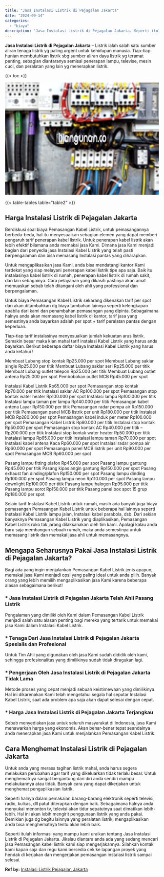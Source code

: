 ```yaml
---
title: "Jasa Instalasi Listrik di Pejagalan Jakarta"
date: "2024-09-14"
categories: 
  - "biaya"
description: "Jasa Instalasi Listrik di Pejagalan Jakarta. Seperti itulah informasi yang mampu kami uraikan tentang Jasa Instalasi Listrik di Pejagalan Jakarta. Jikalau di..."
---
```


**Jasa Instalasi Listrik di Pejagalan Jakarta** – Listrik ialah salah satu sumber aliran tenaga listrik yg paling urgent untuk kehidupan manusia. Tiap-tiap hunian membutuhkan listrik sbg sumber aliran daya listrik yg teramat penting, sebagian diantaranya semisal penerapan lampu, televise, mesin cuci, dan peralatan yang lain yg menerapkan listrik.

{{< toc >}}

![Jasa Instalasi Listrik di Pejagalan Jakarta](/images/instalasi-listrik-murah31.png)

{{< table-tables table="table2" >}}

## Harga Instalasi Listrik di Pejagalan Jakarta

Berdiskusi soal biaya Pemasangan Kabel Listrik, untuk pemasangannya berbeda-beda, hal itu menyesuaikan sebagian elemen yang dapat memberi pengaruh tarif penerapan kabel listrik. Untuk penerapan kabel listrik akan lebih efektif bilamana anda memakai jasa Kami. Dimana jasa Kami menjadi bagian dari penyedia jasa Instalasi Kabel Listrik yang telah pasti berpengalaman dan bisa memasang Instalasi pantas yang diharapkan.

Untuk mengaplikasikan jasa Kami, anda bisa mendatangi kantor Kami terdekat yang siap melayani penerapan kabel listrik tipe apa saja. Baik itu instalasinya kabel listrik di rumah, penerapan kabel listrik di rumah sakit, dan lain sebagainya. Cara pelayanan yang dikasih pastinya akan amat memuaskan sebab telah ditangani oleh ahli yang professional dan berpengalaman.

Untuk biaya Pemasangan Kabel Listrik sekarang dikenakan tarif per spot dan akan ditambahkan dg biaya tambahan lainnya seperti kelengkapan apabila dari kami dan penambahan pemasangan yang dipinta. Sebagaimana halnya anda akan memasang kabel listrik di kantor, tarif jasa yang semestinya anda bayarkan adalah per spot + tarif peralatan pantas dengan keperluan.

Tiap-tiap tarif instalasinya menyesuaikan jumlah kekuatan arus listrik. Semakin besar maka kian mahal tarif instalasi Kabel Listrik yang harus anda bayarkan. Berikut beberapa daftar biaya Instalasi Kabel Listrik yang harus anda ketahui !

Membuat Lubang stop kontak Rp25.000 per spot Membuat Lubang saklar single Rp25.000 per titik Membuat Lubang saklar seri Rp25.000 per titik Membuat Lubang outlet telepon Rp25.000 per titik Membuat Lubang outlet antena Rp25.000 per spot Pembobokan outlet MCB Rp45.000 per spot

Instalasi Kabel Listrik Rp65.000 per spot Pemasangan stop kontak Rp70.000 per titik Instalasi saklar AC Rp100.000 per spot Pemasangan stop kontak water heater Rp100.000 per spot Instalasi lampu Rp100.000 per titik Instalasi lampu taman per lampu Rp140.000 per titik Pemasangan kabel antena Layar Rp150.000 per titik Pemasangan radar pompa air Rp150.000 per titik Pemasangan panel MCB listrik per unit Rp180.000 per titik Instalasi MCB Rp280.000 per spot Pemasangan kabel induk per meter Rp100.000 per spot Pemasangan Kabel Listrik Rp60.000 per titik Instalasi stop kontak Rp50.000 per spot Pemasangan stop kontak AC Rp40.000 per titik – Rp200.000 per titik Instalasi stop kontak water heater Rp50.000 per titik Instalasi lampu Rp65.000 per titik Instalasi lampu taman Rp70.000 per spot Instalasi kabel antena Kaca Rp60.000 per spot Instalasi radar pompa air Rp60.000 per spot Pemasangan panel MCB listrik per unit Rp90.000 per spot Pemasangan MCB Rp60.000 per spot

Pasang lampu fitting plafon Rp45.000 per spot Pasang lampu gantung Rp45.000 per titik Pasang kipas angin gantung Rp150.000 per spot Pasang exhaust fan dinding/plafon Rp150.000 per spot Pasang lampu dinding Rp100.000 per spot Pasang lampu neon Rp110.000 per spot Pasang lampu downlight Rp100.000 per titik Pasang lampu halogen Rp95.000 per titik Pasang lampu sorot Rp150.000 per titik Pasang panel box spot 15 grup Rp180.000 per spot

Selain tarif Instalasi Kabel Listrik untuk rumah, masih ada banyak juga biaya pemasangan Pemasangan Kabel Listrik untuk beberapa hal lainnya seperti Instalasi Kabel Listrik lampu jalan, Instalasi kabel parabola, dsb. Dari sekian banyaknya Pemasangan Kabel Listrik yang diaplikasikan, Pemasangan Kabel Listrik ruko tak jarang dilaksanakan oleh tim kami. Apalagi kalau anda baru saja membangun sebuah rumah, maka anda semestinya untuk memasang listrik dan memakai jasa ahli untuk memasangnya.

## Mengapa Seharusnya Pakai Jasa Instalasi Listrik di Pejagalan Jakarta?

Bagi ada yang ingin menjalankan Pemasangan Kabel Listrik jenis apapun, memakai jasa Kami menjadi opsi yang paling ideal untuk anda pilih. Banyak orang yang lebih memilih mengaplikasikan jasa Kami karena beberapa alasan sebagaimana berikut!

### \* Jasa Instalasi Listrik di Pejagalan Jakarta Telah Ahli Pasang Listrik

Pengalaman yang dimiliki oleh Kami dalam Pemasangan Kabel Listrik menjadi salah satu alasan penting bagi mereka yang tertarik untuk memakai jasa Kami dalam Instalasi Kabel Listrik.

### \* Tenaga Dari Jasa Instalasi Listrik di Pejagalan Jakarta Spesialis dan Profesional

Untuk Tim Ahli yang digunakan oleh jasa Kami sudah dididik oleh kami, sehingga profesionalitas yang dimilikinya sudah tidak diragukan lagi.

### \* Pengerjaan Oleh Jasa Instalasi Listrik di Pejagalan Jakarta Tidak Lama

Metode proses yang cepat menjadi sebuah keistimewaan yang dimilikinya. Hal ini dikarenakan Kami telah mengetahui segala hal seputar Instalasi Kabel Listrik, saat ada problem apa saja akan dapat selesai dengan cepat.

### \* Harga Jasa Instalasi Listrik di Pejagalan Jakarta Terjangkau

Sebab menyediakan jasa untuk seluruh masyarakat di Indonesia, jasa Kami menawarkan harga yang ekonomis. Akan benar-benar tepat seandainya anda menerapkan jasa Kami untuk menjalankan Pemasangan Kabel Listrik.

## Cara Menghemat Instalasi Listrik di Pejagalan Jakarta


Untuk anda yang merasa tagihan listrik mahal, anda harus segera melakukan perubahan agar tarif yang dikeluarkan tidak terlalu besar. Untuk menghematnya sangat bergantung dari diri anda sendiri mampu melakukannya atau tidak. Banyak cara yang dapat dikerjakan untuk menghemat pengaplikasian listrik.

Seperti halnya dalam pemakaian barang-barang elektronik seperti televisi, radio, kulkas, dll patut diterapkan dengan baik. Sebagaimana halnya anda menyukai menonton tv, televisi akan tidur sepatutnya saat dimatikan lebih-lebih. Hal ini akan lebih mengirit penggunaan listrik yang anda pakai. Demikian juga dg begitu lainnya yang peralatan listrik, mengaplikasikan anda bisa menghematnya tentu akan lebih baik.

Seperti itulah informasi yang mampu kami uraikan tentang Jasa Instalasi Listrik di Pejagalan Jakarta. Jikalau diantara anda ada yang sedang mencari jasa Pemasangan kabel listrik kami siap mengerjakannya. Silahkan kontak kami kapan saja dan regu kami bersedia cek ke lapangan proyek yang hendak di kerjakan dan mengerjakan pemasangan instalasi listrik sampai selesai.

**Ref by:** [Instalasi Listrik Pejagalan Jakarta](https://id.wikipedia.org/wiki/Instalasi)
